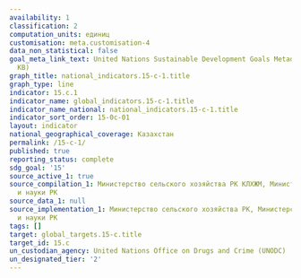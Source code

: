 ```yaml
---
availability: 1
classification: 2
computation_units: единиц
customisation: meta.customisation-4
data_non_statistical: false
goal_meta_link_text: United Nations Sustainable Development Goals Metadata (PDF 211
  KB)
graph_title: national_indicators.15-c-1.title
graph_type: line
indicator: 15.c.1
indicator_name: global_indicators.15-c-1.title
indicator_name_national: national_indicators.15-c-1.title
indicator_sort_order: 15-0c-01
layout: indicator
national_geographical_coverage: Казахстан
permalink: /15-c-1/
published: true
reporting_status: complete
sdg_goal: '15'
source_active_1: true
source_compilation_1: Министерство сельского хозяйства РК КЛХЖМ, Министерство образования
  и науки РК
source_data_1: null
source_implementation_1: Министерство сельского хозяйства РК, Министерство образования
  и науки РК
tags: []
target: global_targets.15-c.title
target_id: 15.c
un_custodian_agency: United Nations Office on Drugs and Crime (UNODC)
un_designated_tier: '2'
---
```

